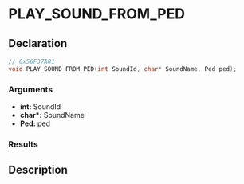 # PLAY_SOUND_FROM_PED

## Declaration
```cpp
// 0x56F37A81
void PLAY_SOUND_FROM_PED(int SoundId, char* SoundName, Ped ped);
```

### Arguments
- **int:** SoundId
- **char\*:** SoundName
- **Ped:** ped

### Results

## Description
